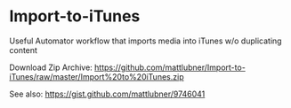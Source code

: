 Import-to-iTunes
================

Useful Automator workflow that imports media into iTunes w/o
duplicating content


Download Zip Archive: https://github.com/mattlubner/Import-to-iTunes/raw/master/Import%20to%20iTunes.zip

See also: https://gist.github.com/mattlubner/9746041

